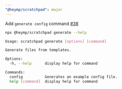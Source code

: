 ```yaml
---
"@heymp/scratchpad": major
---
```


Add `generate config` command [#38](https://github.com/heyMP/scratchpad/issues/38)

```bash
npx @heymp/scratchpad generate --help

Usage: scratchpad generate [options] [command]

Generate files from templates.

Options:
  -h, --help      display help for command

Commands:
  config          Generates an example config file.
  help [command]  display help for command
```

